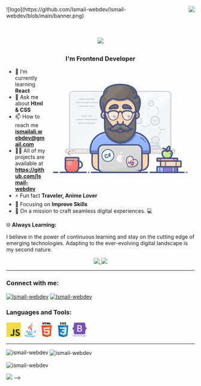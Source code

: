 <img align="right" src="https://visitor-badge.laobi.icu/badge?page_id=Ismail-webdev.Ismail-webdev" />
![logo](https://github.com/Ismail-webdev/Ismail-webdev/blob/main/banner.png)
<h1 align="center">
    <img src="https://readme-typing-svg.herokuapp.com/?font=Righteous&size=35&center=true&vCenter=true&width=500&height=70&duration=5000&lines=Hi+There!+👋;+I'm+Ismail+Ali!;" />
</h1>
<h3 align="center">I'm Frontend Developer</h3>

<img align="right" alt="coding-gif" width="400" src="https://raw.githubusercontent.com/itsferdiardiansa/itsferdiardiansa/master/icons/developer.gif">


- 🌱 I’m currently learning **React**
- 💬 Ask me about **Html & CSS**
- 📫 How to reach me **ismailali.webdev@gmail.com**
- 👨‍💻 All of my projects are available at **https://github.com/Ismail-webdev**
- ⚡ Fun fact **Traveler, Anime Lover**
- 🎯 Focusing on **Improve Skills**
- 🚀 On a mission to craft seamless digital experiences. 💻

🌐 **Always Learning:**
<p class="justify">I believe in the power of continuous learning and stay on the cutting edge of emerging technologies. Adapting to the ever-evolving digital landscape is my second nature.</p>


<div align="center"> 
  <a href="mailto:Ismailali.webdev@gmail.com">
    <img src="https://img.shields.io/badge/Gmail-333333?style=for-the-badge&logo=gmail&logoColor=red" />
  </a>
  <a href="https://www.linkedin.com/in/ismail-ali-343449246" target="_blank">
    <img src="https://img.shields.io/badge/LinkedIn-0077B5?style=for-the-badge&logo=linkedin&logoColor=white" target="_blank" />
  </a>
</div>

 <hr/>
<h3 align="left">Connect with me:</h3>
<p align="left">
<a href="https://twitter.com/IsmailAli082" target="blank"><img align="center" src="https://raw.githubusercontent.com/rahuldkjain/github-profile-readme-generator/master/src/images/icons/Social/twitter.svg" alt="Ismail-webdev" height="30" width="40" /></a>  
<a href="https://github.com/Ismail-webdev" target="blank"><img align="center" src="https://raw.githubusercontent.com/rahuldkjain/github-profile-readme-generator/master/src/images/icons/Social/github.svg" alt="Ismail-webdev" height="30" width="40" /></a>
</p>



<h3 align="left">Languages and Tools:</h3>
<p align="left">
<img src="https://raw.githubusercontent.com/teamedwardforever/Readme-Generator/71f25dd8b98329b168142a6b782a107b75eab178/svg/Skills/Languages/javascript-original.svg" alt="Javascript" width="40" height="40"/>
<img src="https://raw.githubusercontent.com/teamedwardforever/Readme-Generator/71f25dd8b98329b168142a6b782a107b75eab178/svg/Skills/Languages/java-original.svg" alt="Java" width="40" height="40"/>
<img src="https://raw.githubusercontent.com/teamedwardforever/Readme-Generator/71f25dd8b98329b168142a6b782a107b75eab178/svg/Skills/Frontend/html5-original-wordmark.svg" alt="HTML" width="40" height="40"/>
<img src="https://raw.githubusercontent.com/teamedwardforever/Readme-Generator/71f25dd8b98329b168142a6b782a107b75eab178/svg/Skills/Frontend/css3-original-wordmark.svg" alt="Css" width="40" height="40"/>
<img src="https://raw.githubusercontent.com/teamedwardforever/Readme-Generator/71f25dd8b98329b168142a6b782a107b75eab178/svg/Skills/Frontend/bootstrap-plain-wordmark.svg" alt="Bootstrap" width="40" height="40"/>
</p>

<hr/>

<p><img align="left" src="https://github-readme-stats.vercel.app/api/top-langs?username=ismail-webdev&show_icons=true&locale=en&layout=compact" alt="ismail-webdev" /></p>

<p>&nbsp;<img align="center" src="https://github-readme-stats.vercel.app/api?username=ismail-webdev&show_icons=true&locale=en" alt="ismail-webdev" /></p>

<p><img align="center" src="https://github-readme-streak-stats.herokuapp.com/?user=ismail-webdev&" alt="ismail-webdev" /></p>
<img src="https://raw.githubusercontent.com/Trilokia/Trilokia/379277808c61ef204768a61bbc5d25bc7798ccf1/bottom_header.svg" />
-->

